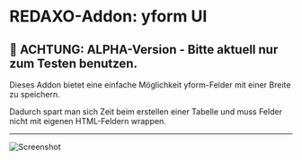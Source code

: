 # REDAXO-Addon: yform UI

## :construction: ACHTUNG: ALPHA-Version - Bitte aktuell nur zum Testen benutzen.

Dieses Addon bietet eine einfache Möglichkeit yform-Felder mit einer Breite zu speichern.

Dadurch spart man sich Zeit beim erstellen einer Tabelle und muss Felder nicht mit eigenen HTML-Feldern wrappen.

---

![Screenshot](https://raw.githubusercontent.com/eaCe/yform_ui/assets/yformui.png)
